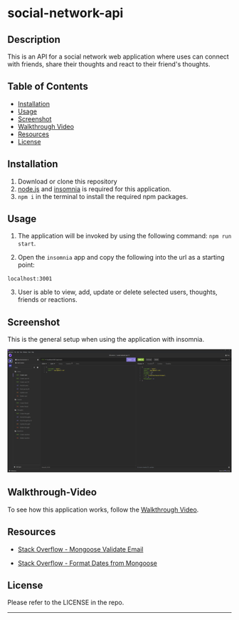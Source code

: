 # social-network-api

## Description

This is an API for a social network web application where uses can connect with friends, share their thoughts and react to their friend's thoughts. 


## Table of Contents

- [Installation](#installation)
- [Usage](#usage)
- [Screenshot](#screenshot)
- [Walkthrough Video](#walkthrough-video)
- [Resources](#resources)
- [License](#license)


## Installation

1. Download or clone this repository
2. [node.js](https://nodejs.org/en) and [insomnia](https://insomnia.rest/download) is required for this application.
3. `npm i` in the terminal to install the required npm packages.


## Usage

1. The application will be invoked by using the following command: `npm run start`.

2. Open the `insomnia` app and copy the following into the url as a starting point:

```
localhost:3001
```

3. User is able to view, add, update or delete selected users, thoughts, friends or reactions.


## Screenshot

This is the general setup when using the application with insomnia.

![screenshot of application](/public/assets/screenshot.png)


## Walkthrough-Video

To see how this application works, follow the [Walkthrough Video](https://drive.google.com/file/d/1f7ox_0WU4LDezItl87klMNwgUg9EKopx/view?usp=sharing).


## Resources

- [Stack Overflow - Mongoose Validate Email](https://stackoverflow.com/questions/18022365/mongoose-validate-email-syntax)

- [Stack Overflow - Format Dates from Mongoose](https://stackoverflow.com/questions/7443142/how-do-i-format-dates-from-mongoose-in-node-js)


## License

Please refer to the LICENSE in the repo.

---

